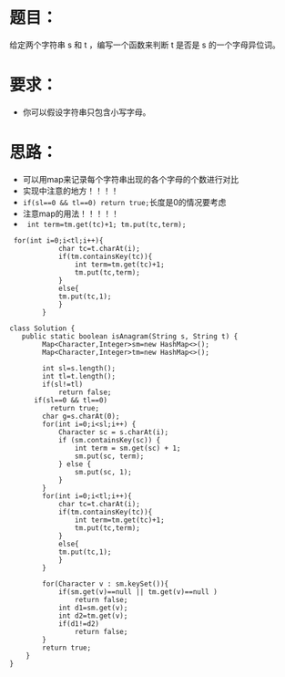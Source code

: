 # 题目：
给定两个字符串 s 和 t ，编写一个函数来判断 t 是否是 s 的一个字母异位词。

# 要求：
* 你可以假设字符串只包含小写字母。

# 思路：
* 可以用map来记录每个字符串出现的各个字母的个数进行对比
* 实现中注意的地方！！！！
* `if(sl==0 && tl==0) return true;`长度是0的情况要考虑
* 注意map的用法！！！！！
* ` int term=tm.get(tc)+1; tm.put(tc,term);`
```
 for(int i=0;i<tl;i++){
            char tc=t.charAt(i);
            if(tm.containsKey(tc)){
                int term=tm.get(tc)+1;
                tm.put(tc,term);
            }
            else{
            tm.put(tc,1);
            }
        }
```


```
class Solution {
   public static boolean isAnagram(String s, String t) {
        Map<Character,Integer>sm=new HashMap<>();
        Map<Character,Integer>tm=new HashMap<>();

        int sl=s.length();
        int tl=t.length();
        if(sl!=tl)
            return false;
      if(sl==0 && tl==0)
          return true;
        char g=s.charAt(0);
        for(int i=0;i<sl;i++) {
            Character sc = s.charAt(i);
            if (sm.containsKey(sc)) {
                int term = sm.get(sc) + 1;
                sm.put(sc, term);
            } else {
                sm.put(sc, 1);
            }
        }
        for(int i=0;i<tl;i++){
            char tc=t.charAt(i);
            if(tm.containsKey(tc)){
                int term=tm.get(tc)+1;
                tm.put(tc,term);
            }
            else{
            tm.put(tc,1);
            }
        }
        
        for(Character v : sm.keySet()){
            if(sm.get(v)==null || tm.get(v)==null )
                return false;
            int d1=sm.get(v);
            int d2=tm.get(v);
            if(d1!=d2)
                return false;
        }
        return true;
    }
}
```
